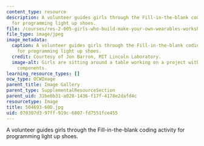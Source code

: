 ```yaml
---
content_type: resource
description: A volunteer guides girls through the Fill-in-the-blank coding activity
  for programming light up shoes.
file: /courses/res-2-005-girls-who-build-make-your-own-wearables-workshop-spring-2015/070307d397ff919c6807fd7551fce455_504693-60D.jpg
file_type: image/jpeg
image_metadata:
  caption: A volunteer guides girls through the Fill-in-the-blank coding activity
    for programming light up shoes.
  credit: Courtesy of Jon Barron, MIT Lincoln Laboratory.
  image-alt: Girls are sitting around a table working on a project with electronic
    components.
learning_resource_types: []
ocw_type: OCWImage
parent_title: Image Gallery
parent_type: SupplementalResourceSection
parent_uid: 31be0b31-a028-1436-f17f-4178e2dafd4c
resourcetype: Image
title: 504693-60D.jpg
uid: 070307d3-97ff-919c-6807-fd7551fce455
---
```

A volunteer guides girls through the Fill-in-the-blank coding activity for programming light up shoes.

